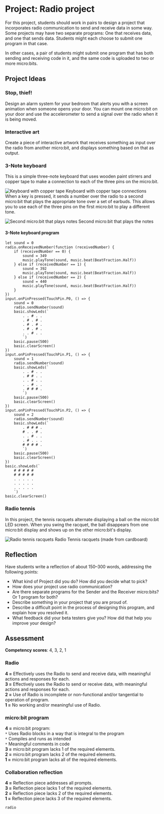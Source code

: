 # Project: Radio project

For this project, students should work in pairs to design a project that incorporates radio communication to send and receive data in some way. Some projects may have two separate programs: One that receives data, and one that sends data. Students might each choose to submit one program in that case.

In other cases, a pair of students might submit one program that has both sending and receiving code in it, and the same code is uploaded to two or more micro:bits.

## Project Ideas

### Stop, thief!

Design an alarm system for your bedroom that alerts you with a screen animation when someone opens your door. You can mount one micro:bit on your door and use the accelerometer to send a signal over the radio when it is being moved.

### Interactive art

Create a piece of interactive artwork that receives something as input over the radio from another micro:bit, and displays something based on that as output.

### 3-Note keyboard

This is a simple three-note keyboard that uses wooden paint stirrers and copper tape to make a connection to each of the three pins on the micro:bit.

![Keyboard with copper tape](/static/courses/csintro/radio/keyboard-copper-tape.png) Keyboard with copper tape connections   When a key is pressed, it sends a number over the radio to a second micro:bit that plays the appropriate tone over a set of earbuds. This allows you to use each of the three pins on the first micro:bit to play a different tone.

![Second micro:bit that plays notes](/static/courses/csintro/radio/microbit-number-two.png) Second micro:bit that plays the notes

#### 3-Note keyboard program

```blocks
let sound = 0
radio.onReceivedNumber(function (receivedNumber) {
    if (receivedNumber == 0) {
        sound = 349
        music.playTone(sound, music.beat(BeatFraction.Half))
    } else if (receivedNumber == 1) {
        sound = 392
        music.playTone(sound, music.beat(BeatFraction.Half))
    } else if (receivedNumber == 2) {
        sound = 440
        music.playTone(sound, music.beat(BeatFraction.Half))
    }
})
input.onPinPressed(TouchPin.P0, () => {
    sound = 0
    radio.sendNumber(sound)
    basic.showLeds(`
        . . # . .
        . # . # .
        . # . # .
        . # . # .
        . . # . .
        `)
    basic.pause(500)
    basic.clearScreen()
})
input.onPinPressed(TouchPin.P1, () => {
    sound = 1
    radio.sendNumber(sound)
    basic.showLeds(`
        . . # . .
        . # # . .
        . . # . .
        . . # . .
        . # # # .
        `)
    basic.pause(500)
    basic.clearScreen()
})
input.onPinPressed(TouchPin.P2, () => {
    sound = 2
    radio.sendNumber(sound)
    basic.showLeds(`
        . # # # .
        # . . # .
        . . # . .
        . # . . .
        # # # # .
        `)
    basic.pause(500)
    basic.clearScreen()
})
basic.showLeds(`
    # # # # #
    # # # # #
    . . . . .
    . . . . .
    . . . . .
    `)
basic.clearScreen()
```

### Radio tennis

In this project, the tennis racquets alternate displaying a ball on the micro:bit LED screen. When you swing the racquet, the ball disappears from one micro:bit display and shows up on the other micro:bit's display.

![Radio tennis racquets](/static/courses/csintro/radio/radio-tennis-racquets.jpg) Radio Tennis racquets (made from cardboard)

## Reflection

Have students write a reflection of about 150–300 words, addressing the following points:

* What kind of Project did you do? How did you decide what to pick?
* How does your project use radio communication?
* Are there separate programs for the Sender and the Receiver micro:bits? Or 1 program for both?
* Describe something in your project that you are proud of.
* Describe a difficult point in the process of designing this program, and explain how you resolved it.
* What feedback did your beta testers give you? How did that help you improve your design?  

## Assessment

**Competency scores**: 4, 3, 2, 1  

### Radio

**4 =** Effectively uses the Radio to send and receive data, with meaningful actions and responses for each.  
**3 =** Effectively uses the Radio to send or receive data, with meaningful actions and responses for each.  
**2 =** Use of Radio is incomplete or non-functional and/or tangential to operation of program.  
**1 =** No working and/or meaningful use of Radio.    

### micro:bit program

**4 =** micro:bit program:  
`*` Uses Radio blocks in a way that is integral to the program  
`*` Compiles and runs as intended  
`*` Meaningful comments in code  
**3 =** micro:bit program lacks 1 of the required elements.  
**2 =** micro:bit program lacks 2 of the required elements.  
**1 =** micro:bit program lacks all of the required elements.

### Collaboration reflection

**4 =** Reflection piece addresses all prompts.  
**3 =** Reflection piece lacks 1 of the required elements.  
**2 =** Reflection piece lacks 2 of the required elements.  
**1 =** Reflection piece lacks 3 of the required elements.  

```package
radio
```